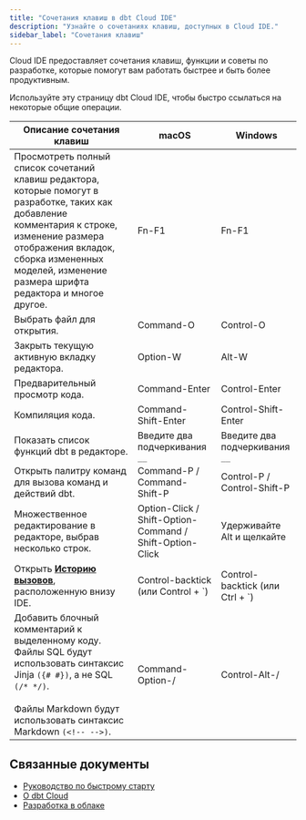 ```yaml
---
title: "Сочетания клавиш в dbt Cloud IDE"
description: "Узнайте о сочетаниях клавиш, доступных в Cloud IDE."
sidebar_label: "Сочетания клавиш"
---
```


Cloud IDE предоставляет сочетания клавиш, функции и советы по разработке, которые помогут вам работать быстрее и быть более продуктивным.

Используйте эту страницу dbt Cloud IDE, чтобы быстро ссылаться на некоторые общие операции.

| Описание сочетания клавиш | macOS | Windows |
|--------|----------------|------------------|
| Просмотреть полный список сочетаний клавиш редактора, которые помогут в разработке, таких как добавление комментария к строке, изменение размера отображения вкладок, сборка измененных моделей, изменение размера шрифта редактора и многое другое.  | Fn-F1 | Fn-F1 |
| Выбрать файл для открытия. | Command-O | Control-O |
| Закрыть текущую активную вкладку редактора. | Option-W | Alt-W |
| Предварительный просмотр кода. | Command-Enter | Control-Enter |
| Компиляция кода. | Command-Shift-Enter | Control-Shift-Enter |
| Показать список функций dbt в редакторе. | Введите два подчеркивания `__` | Введите два подчеркивания `__` |
| Открыть палитру команд для вызова команд и действий dbt.  | Command-P / Command-Shift-P | Control-P / Control-Shift-P |
| Множественное редактирование в редакторе, выбрав несколько строк. | Option-Click / Shift-Option-Command / Shift-Option-Click  | Удерживайте Alt и щелкайте |
| Открыть [**Историю вызовов**](/docs/cloud/dbt-cloud-ide/ide-user-interface#invocation-history), расположенную внизу IDE.  | Control-backtick (или Control + `)  | Control-backtick (или Ctrl + `) | 
| Добавить блочный комментарий к выделенному коду. Файлы SQL будут использовать синтаксис Jinja `({# #})`, а не SQL `(/* */)`.<br /> <br /> Файлы Markdown будут использовать синтаксис Markdown `(<!-- -->)`. | Command-Option-/ | Control-Alt-/ |

## Связанные документы

- [Руководство по быстрому старту](/guides)
- [О dbt Cloud](/docs/cloud/about-cloud/dbt-cloud-features)
- [Разработка в облаке](/docs/cloud/dbt-cloud-ide/develop-in-the-cloud)